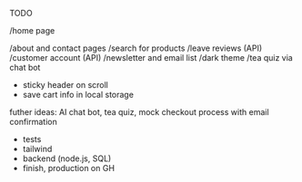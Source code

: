 TODO

/home page

/about and contact pages
/search for products
/leave reviews (API)
/customer account (API)
/newsletter and email list
/dark theme
/tea quiz via chat bot

- sticky header on scroll
- save cart info in local storage 

futher ideas:
AI chat bot, tea quiz, mock checkout process with email confirmation

- tests
- tailwind
- backend (node.js, SQL)
- finish, production on GH